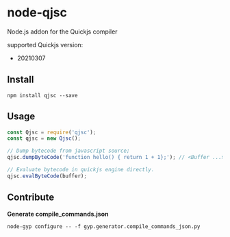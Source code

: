 # node-qjsc
Node.js addon for the Quickjs compiler

supported Quickjs version:

+ 20210307

## Install

```
npm install qjsc --save
```

## Usage

```javascript
const Qjsc = require('qjsc');
const qjsc = new Qjsc();

// Dump bytecode from javascript source;
qjsc.dumpByteCode('function hello() { return 1 + 1};'); // <Buffer ...>

// Evaluate bytecode in quickjs engine directly.
qjsc.evalByteCode(buffer);
```

## Contribute

**Generate compile_commands.json**

```
node-gyp configure -- -f gyp.generator.compile_commands_json.py
```
